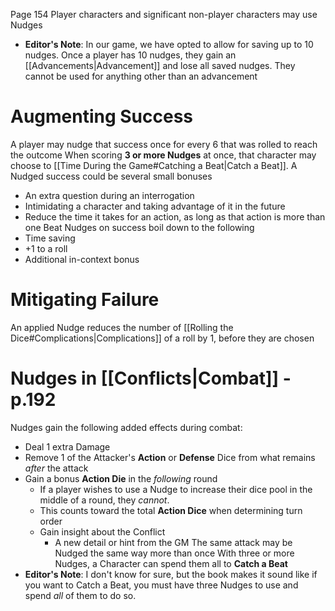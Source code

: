 Page 154
Player characters and significant non-player characters may use Nudges
- **Editor's Note**: In our game, we have opted to allow for saving up to 10 nudges. Once a player has 10 nudges, they gain an [[Advancements|Advancement]] and lose all saved nudges. They cannot be used for anything other than an advancement
# Augmenting Success
A player may nudge that success once for every 6 that was rolled to reach the outcome
When scoring **3 or more Nudges** at once, that character may choose to [[Time During the Game#Catching a Beat|Catch a Beat]].
A Nudged success could be several small bonuses
- An extra question during an interrogation
- Intimidating a character and taking advantage of it in the future
- Reduce the time it takes for an action, as long as that action is more than one Beat
Nudges on success boil down to the following
- Time saving
- +1 to a roll
- Additional in-context bonus
# Mitigating Failure
An applied Nudge reduces the number of [[Rolling the Dice#Complications|Complications]] of a roll by 1, before they are chosen
# Nudges in [[Conflicts|Combat]] - p.192
Nudges gain the following added effects during combat:
- Deal 1 extra Damage
- Remove 1 of the Attacker's **Action** or **Defense** Dice from what remains _after_ the attack
- Gain a bonus **Action Die** in the _following_ round
    - If a player wishes to use a Nudge to increase their dice pool in the middle of a round, they _cannot_.
    - This counts toward the total **Action Dice** when determining turn order
    - Gain insight about the Conflict
        - A new detail or hint from the GM
The same attack may be Nudged the same way more than once
With three or more Nudges, a Character can spend them all to **Catch a Beat**
- **Editor's Note**: I don't know for sure, but the book makes it sound like if you want to Catch a Beat, you must have three Nudges to use and spend _all_ of them to do so.
